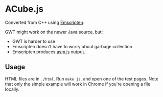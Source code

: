 # ACube.js

Converted from C++ using [Emscripten](https://github.com/kripken/emscripten).

GWT might work on the newer Java source, but:
- GWT is harder to use
- Emscripten doesn't have to worry about garbage collection.
- Emscripten produces [asm.js](http://asmjs.org/) output.

## Usage

HTML files are in `./html`. Run `make js`, and open one of the test pages. Note that only the simple example will work in Chrome if you're opening a file locally.
